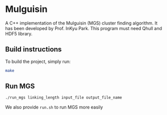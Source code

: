 # Mulguisin

A C++ implementation of the Mulguisin (MGS) cluster finding algorithm. It has been developed by Prof. InKyu Park.
This program must need Qhull and HDF5 library.

## Build instructions

To build the project, simply run:

```bash
make
```

## Run MGS

```bash
./run_mgs linking_length input_file output_file_name
```

We also provide `run.sh` to run MGS more easily
